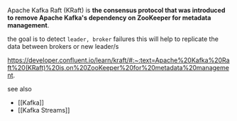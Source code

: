 Apache Kafka Raft (KRaft) is **the consensus protocol that was introduced to remove Apache Kafka's dependency on ZooKeeper for metadata management**.

the goal is to detect `leader, broker` failures this will help to replicate the data between brokers  or new leader/s


https://developer.confluent.io/learn/kraft/#:~:text=Apache%20Kafka%20Raft%20(KRaft)%20is,on%20ZooKeeper%20for%20metadata%20management.

see also
- [[Kafka]]
- [[Kafka Streams]]